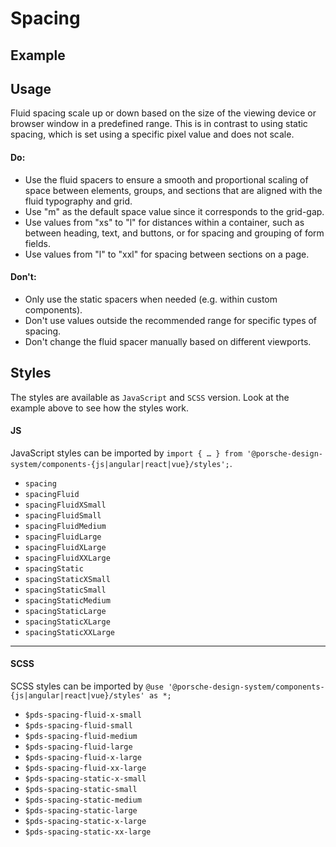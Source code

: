 # Spacing

<TableOfContents></TableOfContents>

## Example

<Playground :frameworkMarkup="codeExample" :externalStackBlitzDependencies="['styled-components']">
  <ExampleStylesSpacing />
</Playground>

## Usage

Fluid spacing scale up or down based on the size of the viewing device or browser window in a predefined range. This is
in contrast to using static spacing, which is set using a specific pixel value and does not scale.

#### Do:

- Use the fluid spacers to ensure a smooth and proportional scaling of space between elements, groups, and sections that
  are aligned with the fluid typography and grid.
- Use "m" as the default space value since it corresponds to the grid-gap.
- Use values from "xs" to "l" for distances within a container, such as between heading, text, and buttons, or for
  spacing and grouping of form fields.
- Use values from "l" to "xxl" for spacing between sections on a page.

#### Don't:

- Only use the static spacers when needed (e.g. within custom components).
- Don't use values outside the recommended range for specific types of spacing.
- Don't change the fluid spacer manually based on different viewports.

## Styles

The styles are available as `JavaScript` and `SCSS` version. Look at the example above to see how the styles work.

#### JS

JavaScript styles can be imported by
`import { … } from '@porsche-design-system/components-{js|angular|react|vue}/styles';`.

- `spacing`
- `spacingFluid`
- `spacingFluidXSmall`
- `spacingFluidSmall`
- `spacingFluidMedium`
- `spacingFluidLarge`
- `spacingFluidXLarge`
- `spacingFluidXXLarge`
- `spacingStatic`
- `spacingStaticXSmall`
- `spacingStaticSmall`
- `spacingStaticMedium`
- `spacingStaticLarge`
- `spacingStaticXLarge`
- `spacingStaticXXLarge`

---

#### SCSS

SCSS styles can be imported by `@use '@porsche-design-system/components-{js|angular|react|vue}/styles' as *;`

- `$pds-spacing-fluid-x-small`
- `$pds-spacing-fluid-small`
- `$pds-spacing-fluid-medium`
- `$pds-spacing-fluid-large`
- `$pds-spacing-fluid-x-large`
- `$pds-spacing-fluid-xx-large`
- `$pds-spacing-static-x-small`
- `$pds-spacing-static-small`
- `$pds-spacing-static-medium`
- `$pds-spacing-static-large`
- `$pds-spacing-static-x-large`
- `$pds-spacing-static-xx-large`

<script lang="ts">
import Vue from 'vue';
import Component from 'vue-class-component';
import { getStylesSpacingCodeSamples } from '@porsche-design-system/shared';
import { adjustSelectedFramework } from '@/utils';
import ExampleStylesSpacing from '@/pages/patterns/styles/example-spacing.vue';

@Component({
  components: {
    ExampleStylesSpacing
  },
})
export default class Code extends Vue {
  codeExample = getStylesSpacingCodeSamples();

  public mounted(): void {
    adjustSelectedFramework(this.codeExample);
  }
}
</script>
